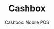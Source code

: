 ---
layout: project
tags: [SaaS, Mobile app]
thumbnail: "showcase_cashbox.jpg"
description: "Cashbox is a mobile point of sale application used by businesses with outlets to manaage customers, payments and inventory."
subtitle: "Cashbox: Mobile POS"
title:  "Cashbox"
slides:
- cashbox1.jpg
- cashbox2.jpg
- cashbox3.jpg
- cashbox4.jpg
client: Kenya Markets Trust (KMT)
partners: Farmshop, FSD
tasks: Android App Development, Training
project_url: 
challenge: Agriculture as a critical backbone of the economy needs proper supply and distribution systems to provide inputs to farmers. Doing this in an efficient way is a big challenge for agrodealers. There is no visibility into the outlets, nor is there proper customer engagement and tracking. 
goals:
- Give agrodealers a simple enough system for their shop attendants to be able to use
- Track customers through the network and seamlessly avail every customers info at any and all outlets
- Provide the head office with real-time visibility into the business at every outlet
- Integrate real-time reminders of reorder levels as well as farmers stock alerts through SMS
- The need for a POS that works in areas with intermitent internet connection, allowing both offline and online transacting
solution: Kenya Markets Trust (KMT) through their initiatives provides agrodealers with systems to improve and optimise their businesses. Cashbox is a mobile point of sale application that agrodealers use at their store to manage their customers, payments and inventory. It gives business owners real-time visibility into their outlets and allows the management and anticipation of reorder levels. Because it work on and Android mobile device, it is most suitable for remote and dispersed branch networks.
results: Through KMT, Cashbox was deployed to Farmshop which is an agrodealership franchise. This brought great efficiencies to the management team and allowed them to grow at a pace they hadn't been able to do before.
testimonial: Cashbox really helped us to rapidly build out our franchise network. We were doing 3 new outlets every month which was beyond our expectations. The Zegetech team also supported us greatly, even though some of our outlests were in very remote areas. We don't know what we would have done without their solution.  
testifier_image: profile-julio.jpg
testifier_name: Julio de Souza
testifier_role: MD Farmshop
---